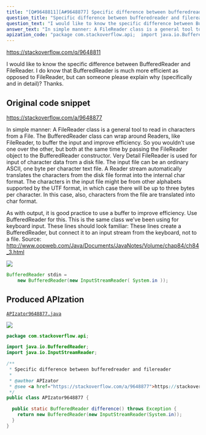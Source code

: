 ```yaml
---
title: "[Q#9648811][A#9648877] Specific difference between bufferedreader and filereader"
question_title: "Specific difference between bufferedreader and filereader"
question_text: "I would like to know the specific difference between BufferedReader and FileReader. I do know that BufferedReader is much more efficient as opposed to FileReader, but can someone please explain why (specifically and in detail)? Thanks."
answer_text: "In simple manner: A FileReader class is a general tool to read in characters from a File. The BufferedReader class can wrap around Readers, like FileReader, to buffer the input and improve efficiency. So you wouldn't use one over the other, but both at the same time by passing the FileReader object to the BufferedReader constructor. Very Detail FileReader is used for input of character data from a disk file. The input file can be an ordinary ASCII, one byte per character text file. A Reader stream automatically translates the characters from the disk file format into the internal char format. The characters in the input file might be from other alphabets supported by the UTF format, in which case there will be up to three bytes per character. In this case, also, characters from the file are translated into char format.  As with output, it is good practice to use a buffer to improve efficiency. Use BufferedReader for this. This is the same class we've been using for keyboard input. These lines should look familiar: These lines create a BufferedReader, but connect it to an input stream from the keyboard, not to a file. Source: http://www.oopweb.com/Java/Documents/JavaNotes/Volume/chap84/ch84_3.html"
apization_code: "package com.stackoverflow.api;  import java.io.BufferedReader; import java.io.InputStreamReader;  /**  * Specific difference between bufferedreader and filereader  *  * @author APIzator  * @see <a href=\"https://stackoverflow.com/a/9648877\">https://stackoverflow.com/a/9648877</a>  */ public class APIzator9648877 {    public static BufferedReader difference() throws Exception {     return new BufferedReader(new InputStreamReader(System.in));   } }"
---
```


https://stackoverflow.com/q/9648811

I would like to know the specific difference between BufferedReader and FileReader.
I do know that BufferedReader is much more efficient as opposed to FileReader, but can someone please explain why (specifically and in detail)? Thanks.



## Original code snippet

https://stackoverflow.com/a/9648877

In simple manner:
A FileReader class is a general tool to read in characters from a File. The BufferedReader class can wrap around Readers, like FileReader, to buffer the input and improve efficiency. So you wouldn&#x27;t use one over the other, but both at the same time by passing the FileReader object to the BufferedReader constructor.
Very Detail
FileReader is used for input of character data from a disk file. The input file can be an ordinary ASCII, one byte per character text file. A Reader stream automatically translates the characters from the disk file format into the internal char format. The characters in the input file might be from other alphabets supported by the UTF format, in which case there will be up to three bytes per character. In this case, also, characters from the file are translated into char format.

As with output, it is good practice to use a buffer to improve efficiency. Use BufferedReader for this. This is the same class we&#x27;ve been using for keyboard input. These lines should look familiar:
These lines create a BufferedReader, but connect it to an input stream from the keyboard, not to a file.
Source: http://www.oopweb.com/Java/Documents/JavaNotes/Volume/chap84/ch84_3.html

<div class="code-logo"><img src="/stackoverflow.png" /></div>

```java
BufferedReader stdin =
    new BufferedReader(new InputStreamReader( System.in ));
```

## Produced APIzation

[`APIzator9648877.java`](https://github.com/blind-papers/apization-temp-data/raw/main/search/APIzator9648877.java)

<div class="code-logo"><img src="/apizator.png" /></div>

```java
package com.stackoverflow.api;

import java.io.BufferedReader;
import java.io.InputStreamReader;

/**
 * Specific difference between bufferedreader and filereader
 *
 * @author APIzator
 * @see <a href="https://stackoverflow.com/a/9648877">https://stackoverflow.com/a/9648877</a>
 */
public class APIzator9648877 {

  public static BufferedReader difference() throws Exception {
    return new BufferedReader(new InputStreamReader(System.in));
  }
}

```